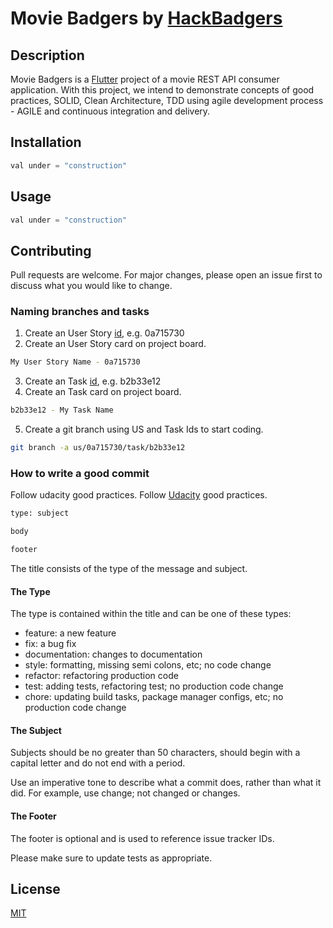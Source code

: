 # Movie Badgers by [HackBadgers](https://github.com/HackBadgers)

## Description
Movie Badgers is a [Flutter](https://flutter.dev/) project of a movie REST API consumer application. With this project, we intend to demonstrate concepts of good practices, SOLID, Clean Architecture, TDD using agile development process - AGILE and continuous integration and delivery.

## Installation

```dart
val under = "construction"
```

## Usage

```dart
val under = "construction"
```

## Contributing
Pull requests are welcome. For major changes, please open an issue first to discuss what you would like to change.

### Naming branches and tasks
  1. Create an User Story [id](https://www.uuidgenerator.net/version4), e.g. 0a715730
  2. Create an User Story card on project board.
  ```bash
My User Story Name - 0a715730
```
  3. Create an Task [id](https://www.uuidgenerator.net/version4), e.g. b2b33e12
  4. Create an Task card on project board.
  ```bash
b2b33e12 - My Task Name
```
  5. Create a git branch using US and Task Ids to start coding.
```bash
git branch -a us/0a715730/task/b2b33e12
```

### How to write a good commit
  Follow udacity good practices.
  Follow [Udacity]() good practices.

  ```bash
type: subject

body

footer
```
The title consists of the type of the message and subject.

#### The Type

The type is contained within the title and can be one of these types:

* feature: a new feature
* fix: a bug fix
* documentation: changes to documentation
* style: formatting, missing semi colons, etc; no code change
* refactor: refactoring production code
* test: adding tests, refactoring test; no production code change
* chore: updating build tasks, package manager configs, etc; no production code change

#### The Subject
Subjects should be no greater than 50 characters, should begin with a capital letter and do not end with a period.

Use an imperative tone to describe what a commit does, rather than what it did. For example, use change; not changed or changes.

#### The Footer
The footer is optional and is used to reference issue tracker IDs.

Please make sure to update tests as appropriate.

## License
[MIT](https://choosealicense.com/licenses/mit/)
